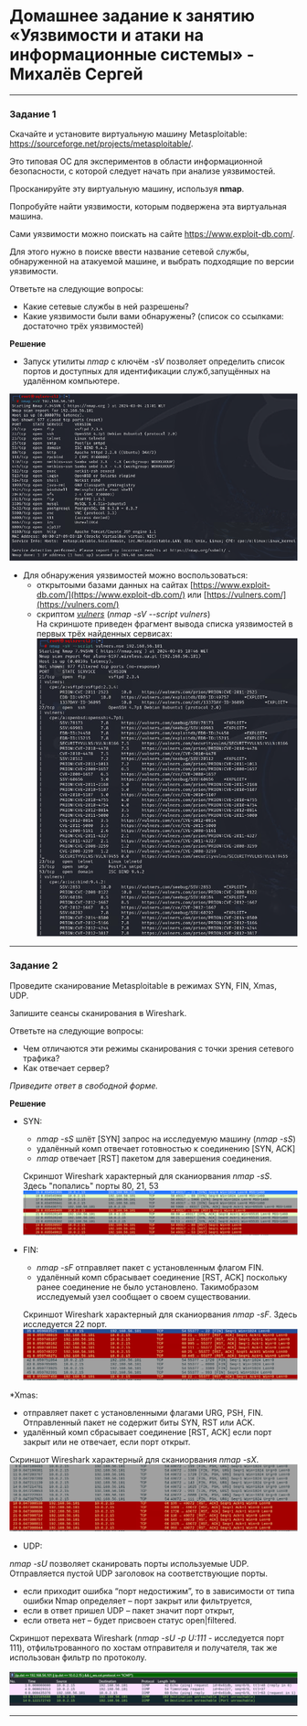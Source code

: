 # Домашнее задание к занятию «Уязвимости и атаки на информационные системы» - Михалёв Сергей

---

### Задание 1

Скачайте и установите виртуальную машину Metasploitable: https://sourceforge.net/projects/metasploitable/.

Это типовая ОС для экспериментов в области информационной безопасности, с которой следует начать при анализе уязвимостей.

Просканируйте эту виртуальную машину, используя **nmap**.

Попробуйте найти уязвимости, которым подвержена эта виртуальная машина.

Сами уязвимости можно поискать на сайте https://www.exploit-db.com/.

Для этого нужно в поиске ввести название сетевой службы, обнаруженной на атакуемой машине, и выбрать подходящие по версии уязвимости.

Ответьте на следующие вопросы:

- Какие сетевые службы в ней разрешены?
- Какие уязвимости были вами обнаружены? (список со ссылками: достаточно трёх уязвимостей)
  
**Решение**

* Запуск утилиты *nmap* c ключём *-sV* позволяет определить список портов и доступных для идентификации служб,запущённых на удалённом компьютере.

![List of services](images/Task_1_1.png)

* Для обнаружения уязвимостей можно воспользоваться:
  *  открытоыми базами данных на сайтах [https://www.exploit-db.com/](https://www.exploit-db.com/) или [https://vulners.com/](https://vulners.com/)
  *  скриптом [*vulners*](https://geekflare.com/nmap-vulnerability-scan/) (*nmap -sV --script vulners*)</br>
    На скриншоте приведен фрагмент вывода списка уязвимостей в первых трёх найденных сервисах:</br>![List of vulners](images/Task_1_2.png)
 
---

### Задание 2

Проведите сканирование Metasploitable в режимах SYN, FIN, Xmas, UDP.

Запишите сеансы сканирования в Wireshark.

Ответьте на следующие вопросы:

- Чем отличаются эти режимы сканирования с точки зрения сетевого трафика?
- Как отвечает сервер?

*Приведите ответ в свободной форме.*

**Решение**

* SYN:
    * *nmap -sS* шлёт [SYN] запрос на исследуемую машину (*nmap -sS*)
    * удалённый комп отвечает готовностью к соединению [SYN, ACK]
    * *nmap* отвечает [RST] пакетом для завершения соединения.
  
  Скриншот Wireshark характерный для сканиорвания *nmap -sS*. Здесь "попались" порты 80, 21, 53
  </br> ![nmap -sS](images/Task_2_1_1.png)

* FIN:
   * *nmap -sF* отправляет пакет с установленным флагом FIN. 
   * удалённый комп сбрасывает соединение [RST, ACK] поскольку ранее соединение не было установлено. Такимобразом исследуемый узел сообщает о своем существовании.
     
  Скриншот Wireshark характерный для сканиорвания *nmap -sF*. Здесь исследуется 22 порт.
  </br> ![nmap -sF](images/Task_2_2.png)

*Xmas:
   * отправляет пакет с установленными флагами URG, PSH, FIN. Отправленный пакет не содержит биты SYN, RST или ACK.
   * удалённый комп сбрасывает соединение [RST, ACK] если порт закрыт или не отвечает, если порт открыт.

  Скриншот Wireshark характерный для сканиорвания *nmap -sX*. 
  </br> ![nmap -sX](images/Task_2_3.png)

* UDP:

*nmap -sU* позволяет сканировать порты используемые UDP. Отправляется пустой UDP заголовок на соответствующие порты. 
   * если приходит ошибка “порт недостижим”, то в зависимости от типа ошибки Nmap определяет – порт закрыт или фильтруется, 
   * если в ответ пришел UDP – пакет значит порт открыт,
   * если ответа нет – будет присвоен статус open|filtered.
     
  Скриншот перехвата Wireshark (*nmap -sU -p U:111 <ip>*- исследуется порт 111), отфильтрованного по хостам отправителя и получателя, так же использован фильтр по протоколу.  
  </br> ![nmap -sU](images/Task_2_4_.png)
  
---
